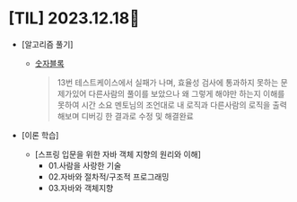 # [TIL] 2023.12.18📒

* [알고리즘 풀기]
  * [숫자블록](https://github.com/elephant97/PROGRAMMERS/blob/main/Java/Level%202/%EC%88%AB%EC%9E%90%EB%B8%94%EB%A1%9D.java)
    > 13번 테스트케이스에서 실패가 나며, 효율성 검사에 통과하지 못하는 문제가있어 다른사람의 풀이를 보았으나 왜 그렇게 해야만 하는지 이해를 못하여 시간 소요
    > 멘토님의 조언대로 내 로직과 다른사람의 로직을 출력해보며 디버깅 한 결과로 수정 및 해결완료
  
* [이론 학습]
  * [스프링 입문을 위한 자바 객체 지향의 원리와 이해]
    * 01.사람을 사랑한 기술
    * 02.자바와 절차적/구조적 프로그래밍
    * 03.자바와 객체지향
